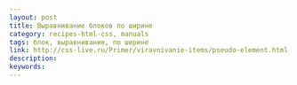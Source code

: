 ```yaml
---
layout: post
title: Выравнивание блоков по ширине
category: recipes-html-css, manuals
tags: блок, выравнивание, по ширине
link: http://css-live.ru/Primer/viravnivanie-items/pseudo-element.html
description:
keywords:
---
```



